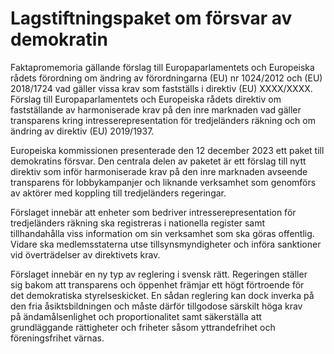 # Lagstiftningspaket om försvar av demokratin

Faktapromemoria gällande förslag till Europaparlamentets och Europeiska rådets förordning om ändring av förordningarna (EU) nr 1024/2012 och (EU) 2018/1724 vad gäller vissa krav som fastställs i direktiv (EU) XXXX/XXXX.
Förslag till Europaparlamentets och Europeiska rådets direktiv om fastställande av harmoniserade krav på den inre marknaden vad gäller transparens kring intresserepresentation för tredjeländers räkning och om ändring av direktiv (EU) 2019/1937.

Europeiska kommissionen presenterade den 12 december 2023 ett paket till demokratins försvar. Den centrala delen av paketet är ett förslag till nytt direktiv som inför harmoniserade krav på den inre marknaden avseende transparens för lobbykampanjer och liknande verksamhet som genomförs av aktörer med koppling till tredjeländers regeringar.

Förslaget innebär att enheter som bedriver intresserepresentation för tredjeländers räkning ska registreras i nationella register samt tillhandahålla viss information om sin verksamhet som ska göras offentlig. Vidare ska medlemsstaterna utse tillsynsmyndigheter och införa sanktioner vid överträdelser av direktivets krav.

Förslaget innebär en ny typ av reglering i svensk rätt. Regeringen ställer sig bakom att transparens och öppenhet främjar ett högt förtroende för det demokratiska styrelseskicket. En sådan reglering kan dock inverka på den fria åsiktsbildningen och måste därför tillgodose särskilt höga krav på ändamålsenlighet och proportionalitet samt säkerställa att grundläggande rättigheter och friheter såsom yttrandefrihet och föreningsfrihet värnas.
